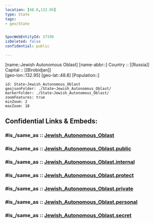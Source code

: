 ```yaml
---
location: [48.8,132.95] 
type: State
tags:
- geo/State


SpocWebEntityId: 37198
isDeleted: false
confidential: public

---
```

[name::Jewish Autonomous Oblast] 
[name-abbr::] 
Country :: [[Russia]]  
Capital :: [[Birobidjan]]  
[geo-lon::132.95] 
[geo-lat::48.8] 
[Population::] 



```leaflet
id: State~Jewish_Autonomous_Oblast
geojsonFolder: ./State~Jewish_Autonomous_Oblast/
markerFolder: ./State~Jewish_Autonomous_Oblast/
zoomFeatures: true 
minZoom: 2 
maxZoom: 18
```


## Confidential Links & Embeds: 

### #is_/same_as :: [Jewish_Autonomous_Oblast](/_Standards/Earth/Continent/Asia/Asia~North/Asia~NorthEast/Jewish_Autonomous_Oblast.md) 

### #is_/same_as :: [Jewish_Autonomous_Oblast.public](/_public/Earth/Continent/Asia/Asia~North/Asia~NorthEast/Jewish_Autonomous_Oblast.public.md) 

### #is_/same_as :: [Jewish_Autonomous_Oblast.internal](/_internal/Earth/Continent/Asia/Asia~North/Asia~NorthEast/Jewish_Autonomous_Oblast.internal.md) 

### #is_/same_as :: [Jewish_Autonomous_Oblast.protect](/_protect/Earth/Continent/Asia/Asia~North/Asia~NorthEast/Jewish_Autonomous_Oblast.protect.md) 

### #is_/same_as :: [Jewish_Autonomous_Oblast.private](/_private/Earth/Continent/Asia/Asia~North/Asia~NorthEast/Jewish_Autonomous_Oblast.private.md) 

### #is_/same_as :: [Jewish_Autonomous_Oblast.personal](/_personal/Earth/Continent/Asia/Asia~North/Asia~NorthEast/Jewish_Autonomous_Oblast.personal.md) 

### #is_/same_as :: [Jewish_Autonomous_Oblast.secret](/_secret/Earth/Continent/Asia/Asia~North/Asia~NorthEast/Jewish_Autonomous_Oblast.secret.md)

